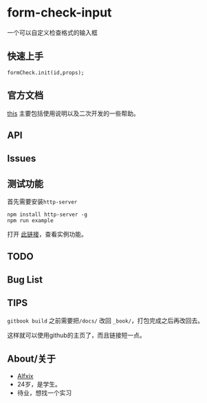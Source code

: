 # form-check-input
一个可以自定义检查格式的输入框

## 快速上手

```
formCheck.init(id,props);
```

## 官方文档

[this](https://alfxjx.github.io/form-check/) 主要包括使用说明以及二次开发的一些帮助。

## API

## Issues

## 测试功能

首先需要安装`http-server`

```
npm install http-server -g
npm run example
```
打开 [此链接](http://localhost:6324/index.html)，查看实例功能。

## TODO

## Bug List

## TIPS

`gitbook build` 之前需要把`/docs/` 改回 `_book/`，打包完成之后再改回去。

这样就可以使用github的主页了，而且链接短一点。

## About/关于

- [Alfxjx](https://www.github.com/Alfxjx)
- 24岁，是学生。
- 待业，想找一个实习